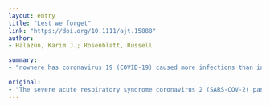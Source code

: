 ```yaml
---
layout: entry
title: "Lest we forget"
link: "https://doi.org/10.1111/ajt.15888"
author:
- Halazun, Karim J.; Rosenblatt, Russell

summary:
- "nowhere has coronavirus 19 (COVID-19) caused more infections than in New York. There have been over 26,500 infections. Herein we provide the views of a liver transplant surgeon and transplant hepatologist. We provide a look at a New York transplant surgeon. The pandemic has caused shockwaves throughout the US healthcare system. Nowhere has the outbreak caused more infection than New York, where there have been more than 26,500."

original:
- "The severe acute respiratory syndrome coronavirus 2 (SARS-COV-2) pandemic has caused shockwaves throughout the US healthcare system. Nowhere has coronavirus 19 (COVID-19) caused more infections than in New York, where there have been over 26,500 infections. Resources have been appropriately allocated towards combating this outbreak, but where does this leave patients with severe non-COVID-19 diseases? Herein we provide the views of a liver transplant surgeon and transplant hepatologist in New York."
---
```


